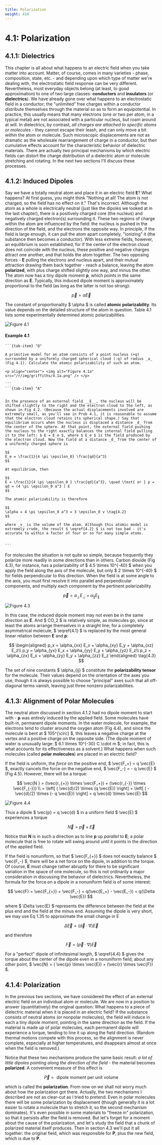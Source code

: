 ```yaml
---
title: Polarization
weight: 410
---
```


# 4.1: Polarization

## 4.1.1: Dielectrics

This chapter is all about what happens to an electric field when you take matter into account. Matter, of course, comes in many varieties - phase, composition, state, etc. - and depending upon which type of matter we're dealing with, the electrostatic field response can be very different. Nevertheless, most everyday objects belong (at least, to good approximation) to one of two large classes: __conductors__ and __insulators__ (or __dielectrics__). We have already gone over what happens to an electrostatic field in a conductor; the "unlimited" free charges within a conductor distribute themselves through the material so as to form an equipotential. In practice, this usually means that many electrons (one or two per atom, in a typical metal) are not associated with a particular nucleus, but roam around at will. In dielectrics, by contrast, _all charges are attached to specific atoms or molecules_ - they cannot escape their leash, and can only move a bit _within_ the atom or molecule. Such microscopic displacements are not as dramatic as the wholesale rearrangement of charge in a conductor, but their cumulative effects account for the characteristic behavior of dielectric materials. There are actually _two_ principal mechanisms by which electric fields can distort the charge distribution of a dielectric atom or molecule: stretching and rotating. In the next two sections I'll discuss these processes.

## 4.1.2: Induced Dipoles

Say we have a totally neutral atom and place it in an electric field __E__? What happens? At first guess, you might think "Nothing at all! The atom is not charged, so the field has no effect on it." That's incorrect. Although the atom as a whole is electrically neutral (just like the dipoles we looked at in the last chapter), there _is_ a positively charged core (the nucleus) and negatively charged electron(s) surrounding it. These two regions of charge within the atom are influenced by the field: the nucleus is pushed in the direction of the field, and the electrons the opposite way. In principle, if the field is large enough, it can pull the atom apart completely, "ionizing" it (the substance then becomes a conductor). With less extreme fields, however, an equilibrium is soon established, for if the center of the electron cloud does not coincide with the nucleus, these positive and negative charges attract one another, and that holds the atom together. The two opposing forces - __E__ pulling the electrons and nucleus apart, and their mutual attraction drawing them back together - reach a balance, leaving the atom __polarized__, with plus charge shifted slightly one way, and minus the other. The atom now has a tiny dipole moment __p__, which points in the same direction as __E__. Typically, this induced dipole moment is approximately proportional to the field (as long as the latter is not too strong):

$$
\vec{p} = \alpha \vec{E} \tag{4.1}
$$

The constant of proportionality $ \alpha $ is called __atomic polarizability__. Its value depends on the detailed structure of the atom in question. Table 4.1 lists some experimentally determined atomic polarizabilities.

![Figure 4.1](../img/4.1.png)

#### Example 4.1

````{tab-set}
```{tab-item} "Q"

A primitive model for an atom consists of a point nucleus (+q) surrounded by a uniformly charged spherical cloud (-q) of radius _a_ (Fig 4.1). Calculate the atomic polarizability of such an atom.

<p align="center"> <img alt="Figure 4.1a" src="/r/img/griffiths/4.1a.png" /> </p>

```
```{tab-item} "A"


In the presence of an external field __E__, the nucleus will be shifted slightly to the right and the electron cloud to the left, as shown in Fig 4.2. (Because the actual displacements involved are extremely small, as you'll see in Prob 4.1, it is reasonable to assume that the electron cloud retains its spherical shape.) Say that equilibrium occurs when the nucleus is displaced a distance _d_ from the center of the sphere. At that point, the external field pushing the nucleus to the right exactly balances the internal field pulling it to the left: $ E = E_e $, where $ E_e $ is the field produced by the electron cloud. Now the field at a distance _d_ from the center of a uniformly charged sphere is

$$
E_e = \frac{1}{4 \pi \epsilon_0} \frac{qd}{a^3} 
$$

At equilibrium, then

$$
E = \frac{1}{4 \pi \epsilon_0 } \frac{qd}{a^3}, \quad \text{ or } p = qd = (4 \pi \epsilon_0 a^3 ) E 
$$

The atomic polarizability is therefore

$$
\alpha = 4 \pi \epsilon_0 a^3 = 3 \epsilon_0 v \tag{4.2}
$$

where _v_ is the volume of the atom. Although this atomic model is extremely crude, the result $ \eqref{4.2} $ is not too bad - it's accurate to within a factor of four or so for many simple atoms.


```
````


For molecules the situation is not quite so simple, because frequently they polarize more readily in some directions than in others. Carbon dioxide (Fig 4.3), for instance, has a polarizability of $ 4.5 \times 10^{-40} $ when you apply the field along the axis of the molecule, but only $ 2 \times 10^{-40} $ for fields perpendicular to this direction. When the field is at some angle to the axis, you must first resolve it into parallel and perpendicular components, and multiply each component by the pertinent polarizability

$$
\vec{p} = a_{\perp} E_{\perp} + \alpha_{\parallel} E_{\parallel} 
$$

![Figure 4.3](../img/4.3.png)

In this case, the induced dipole moment may not even be in the same _direction_ as __E__. And $ CO_2 $ is relatively simple, as molecules go, since at least the atoms arrange themselves in a straight line; for a completely asymmetrical molecule, $ \eqref{4.1} $ is replaced by the most general linear relation between __E__ and __p__:

$$
 \begin{aligned}
 p_x = \alpha_{xx} E_x + \alpha_{xy} E_y + \alpha_{xz} E_z\\
 p_y = \alpha_{yx} E_x + \alpha_{yy} E_y + \alpha_{yz} E_z\\
 p_z = \alpha_{zx} E_x + \alpha_{zy} E_y + \alpha_{zz} E_z
 \end{aligned}
 \tag{4.3}
 $$
 
 The set of nine constants $ \alpha_{ij} $ constitute the __polarizability tensor__ for the molecule. Their values depend on the orientation of the axes you use, though it is always possible to choose "principal" axes such that all off-diagonal terms vanish, leaving just three nonzero polarizabilities.

## 4.1.3: Alignment of Polar Molecules

The neutral atom discussed in section 4.1.2 had no dipole moment to start with - __p__ was entirely induced by the applied field. Some molecules have built-in, permanent dipole moments. In the water molecule, for example, the electrons tend to cluster around the oxygen atom (Fig 4.4), and since the molecule is bent at $ 105^{\circ} $, this leaves a negative charge at the vertex and a positive charge on the opposite side. (The dipole moment of water is unusually large: $ 6.1 \times 10^{-30} C \cdot m $; in fact, this is what accounts for its effectiveness as a solvent.) What happens when such molecules (called __polar molecules__) are placed in an electric field?

If the field is uniform, the _force_ on the positive end, $ \vec{F_+} = q \vec{E} $, exactly cancels the force on the negative end, $ \vec{F_-} = - q \vec{E} $ (Fig 4.5). However, there will be a torque:

$$
\vec{N } = (\vec{r_{+}} \times \vec{F_+}) + (\vec{r_{-}} \times \vec{F_{-}}) \\
= \left[ ( \vec{d}/2) \times (q \vec{E}) \right] + \left[ ( -\vec{d}/2) \times (- q \vec{E}) \right] = q \vec{d} \times \vec{E}
$$
 

![Figure 4.4](../img/4.4.png)

Thus a dipole $ \vec{p} = q \vec{d} $ in a uniform field $ \vec{E} $ experiences a torque

$$
\vec{N} = \vec{p} \times \vec{E} \tag{4.4}
$$


Notice that __N__ is in such a direction as to line __p__ up _parallel_ to __E__; a polar molecule that is free to rotate will swing around until it points in the direction of the applied field.

If the field is nonuniform, so that $ \vec{F_{+}} $ does not exactly balance $ \vec{F_-} $, there will be a net force on the dipole, in addition to the torque. Of course, __E__ must change rather abruptly for there to be significant variation in the space of one molecule, so this is not ordinarily a major consideration in discussing the behavior of dielectrics. Nevertheless, the formula for the force on a dipole in a nonuniform field is of some interest:

$$
\vec{F} =  \vec{F_{+}} + \vec{F_-} = q(\vec{E_+} - \vec{E_-}) = q(\Delta \vec{E})
$$

where $ \Delta \vec{E} $ represents the difference between the field at the plus end and the field at the minus end. Assuming the dipole is very short, we may use Eq 1.35 to approximate the small change in E

$$
\Delta \vec{E} = (\vec{d} \cdot \nabla  ) \vec{E}
$$

and therefore

$$
\vec{F} = ( \vec{p} \cdot \nabla ) \vec{E} \tag{4.5}
$$

For a "perfect" dipole of infinitesimal length, $ \eqref{4.4} $ gives the torque about the center of the dipole even in a nonuniform field; about any other point, $ \vec{N} = ( \vec{p} \times \vec{E}) + (\vec{r} \times \vec{F}) $.

## 4.1.4: Polarization

In the previous two sections, we have considered the effect of an external electric field on an individual atom or molecule. We are now in a position to answer (quantitatively) the original question: What happens to a piece of dielectric material when it is placed in an electric field? If the substance consists of neutral atoms (or nonpolar molecules), the field will induce in each a tiny dipole moment, pointing in the same direction as the field. If the material is made up of polar molecules, each permanent dipole will experience a torque, tending to line it up along the field direction. (Random thermal motions compete with this process, so the alignment is never complete, especially at higher temperatures, and disappears almost at once when the field is removed.)

Notice that these two mechanisms produce the same basic result: _a lot of little dipoles pointing along the direction of the field_ - the material becomes __polarized__. A convenient measure of this effect is

$$
\vec{P} = \text{ dipole moment per unit volume }
$$

which is called the __polarization__. From now on we shall not worry much about how the polarization got there. Actually, the two mechanisms I described are not as clear-cut as I tried to pretend. Even in polar molecules there will be some polarization by displacement (though generally it is a lot easier to rotate a molecule than to stretch it, so the second mechanism dominates). It's even possible in some materials to "freeze in" polarization, so that it persists after the field is removed. But let's forget for a moment about the cause of the polarization, and let's study the field that a chunk of polarized material itself produces. Then in section 4.3 we'll put it all together: the original field, which was responsible for __P__, plus the new field, which is due to __P__.